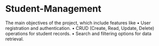 # Student-Management
The main objectives of the project, which include features like • User registration and authentication. • CRUD (Create, Read, Update, Delete) operations for student records. • Search and filtering options for data retrieval.

